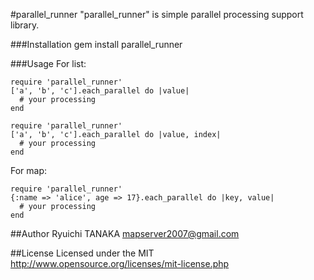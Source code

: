 #parallel_runner
"parallel_runner" is simple parallel processing support library.

###Installation
    gem install parallel_runner  

###Usage
For list:  

    require 'parallel_runner'  
    ['a', 'b', 'c'].each_parallel do |value|  
      # your processing  
    end

    require 'parallel_runner'  
    ['a', 'b', 'c'].each_parallel do |value, index|  
      # your processing  
    end  

For map:  

    require 'parallel_runner'  
    {:name => 'alice', age => 17}.each_parallel do |key, value|  
      # your processing  
    end  

##Author
Ryuichi TANAKA <mapserver2007@gmail.com>

##License
Licensed under the MIT
http://www.opensource.org/licenses/mit-license.php